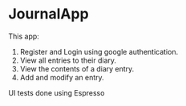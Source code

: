 # JournalApp

This app:
1. Register and Login using google authentication.
2. View all entries to their diary.
3. View the contents of a diary entry.
4. Add and modify an entry.

UI tests done using Espresso

